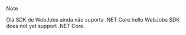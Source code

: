>[!NOTE]
><span data-ttu-id="5da3b-101">Olá SDK de WebJobs ainda não suporta .NET Core.</span><span class="sxs-lookup"><span data-stu-id="5da3b-101">hello WebJobs SDK does not yet support .NET Core.</span></span>

